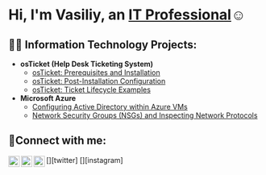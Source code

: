 <h1>Hi, I'm Vasiliy, an <a href="https://linkedin.com/in/Josh">IT Professional</a>☺</h1>

<h2>👨‍💻 Information Technology Projects:</h2>

- <b>osTicket (Help Desk Ticketing System)</b>
  - [osTicket: Prerequisites and Installation](https://github.com/vasiliykop/osticket-prereqs)
  - [osTicket: Post-Installation Configuration](https://github.com/vasiliykop/post-install-config)
  - [osTicket: Ticket Lifecycle Examples](https://github.com/vasiliykop/ticket-lifecycle)
- <b>Microsoft Azure</b>
  - [Configuring Active Directory within Azure VMs](https://github.com/vasiliykop/configure-ad)
  - [Network Security Groups (NSGs) and Inspecting Network Protocols](https://github.com/vasiliykop/azure-network-protocols)

<h2>🤳Connect with me:</h2>

[<img align="left" alt="Josh | Twitter" width="22px" src="https://cdn.jsdelivr.net/npm/simple-icons@v3/icons/twitter.svg" />][twitter]
[<img align="left" alt="Josh | LinkedIn" width="22px" src="https://cdn.jsdelivr.net/npm/simple-icons@v3/icons/linkedin.svg" />][linkedin]
[<img align="left" alt="Josh | Instagram" width="22px" src="https://cdn.jsdelivr.net/npm/simple-icons@v3/icons/instagram.svg" />][instagram]


[linkedin]: https://linkedin.com/in/Josh



